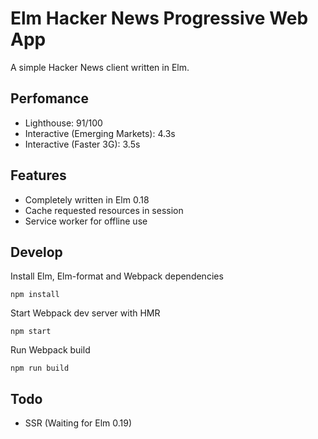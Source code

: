 # Elm Hacker News Progressive Web App
A simple Hacker News client written in Elm.

## Perfomance
- Lighthouse: 91/100
- Interactive (Emerging Markets): 4.3s
- Interactive (Faster 3G): 3.5s

## Features
- Completely written in Elm 0.18
- Cache requested resources in session
- Service worker for offline use

## Develop
Install Elm, Elm-format and Webpack dependencies
```
npm install
```
Start Webpack dev server with HMR

```
npm start
```
Run Webpack build

```
npm run build
```

## Todo
- SSR (Waiting for Elm 0.19)
